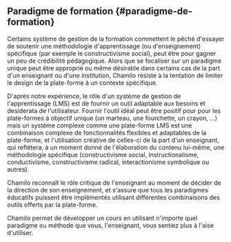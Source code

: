 ## Paradigme de formation {#paradigme-de-formation}

Certains système de gestion de la formation commettent le pêché d&#039;essayer de soutenir une méthodologie d&#039;apprentissage (ou d&#039;enseignement) spécifique (par exemple le constructivisme social), peut être pour gagner un peu de crédibilité pédagogique. Alors que se focaliser sur un paradigme unique peut être approprié ou même désirable dans certains cas de la part d&#039;un enseignant ou d&#039;une institution, Chamilo résiste à la tentation de limiter le design de la plate-forme à un contexte spécifique.

D&#039;après notre expérience, le rôle d&#039;un système de gestion de l&#039;apprentissage (LMS) est de fournir un outil adaptable aux besoins et desiderata de l&#039;utilisateur. Fournir l&#039;outil idéal peut être positif pour pour les plate-formes à objectif unique (un marteau, une fourchette, un crayon, …) mais un système complexe comme une plate-forme LMS est une combinaison complexe de fonctionnalités flexibles et adaptables de la plate-forme, et l&#039;utilisation créative de celles-ci de la part d&#039;un enseignant, qui reflétera, à un moment donné de l&#039;élaboration du contenu lui-même, une méthodologie spécifique (constructivisme social, instructionalisme, conductivisme, constructivisme radical, interactionisme symbolique ou autres).

Chamilo reconnaît le rôle critique de l&#039;enseignant au moment de décider de la direction de son enseignement, et s&#039;assure que tous les paradigmes éducatifs puissent être implémentés utilisant différentes combinaisons des outils offerts par la plate-forme.

Chamilo permet de développer un cours en utilisant n&#039;importe quel paradigme ou méthode que vous, l&#039;enseignant, vous sentiez plus à l&#039;aise d&#039;utiliser.
